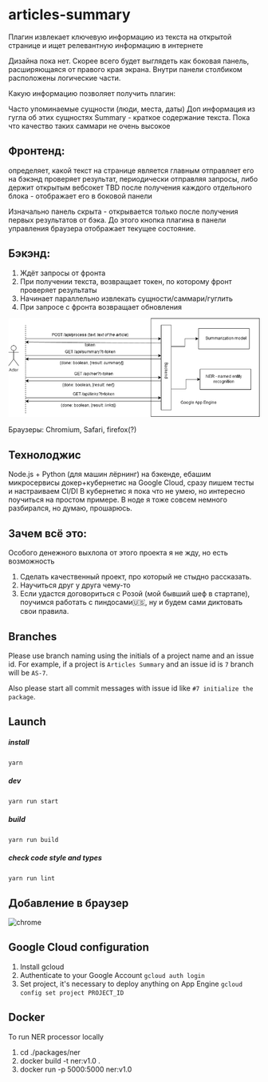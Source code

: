 # articles-summary

Плагин извлекает ключевую информацию из текста на открытой странице и ищет релевантную информацию в интернете

Дизайна пока нет. Скорее всего будет выглядеть как боковая панель, расширяющаяся от правого края экрана. Внутри панели столбиком расположены логические части.


Какую информацию позволяет получить плагин:


Часто упоминаемые сущности (люди, места, даты)
Доп информация из гугла об этих сущностях
Summary - краткое содержание текста. Пока что качество таких саммари не очень высокое

## Фронтенд: 
определяет, какой текст на странице является главным
отправляет его на бэкэнд
проверяет результат, периодически отправляя запросы, либо держит открытым вебсокет TBD
после получения каждого отдельного блока - отображает его в боковой панели


Изначально панель скрыта - открывается только после получения первых результатов от бэка. До этого кнопка плагина в панели управления браузера отображает текущее состояние.

## Бэкэнд:
1. Ждёт запросы от фронта
2. При получении текста, возвращает токен, по которому фронт проверяет результаты
3. Начинает параллельно извлекать сущности/саммари/гуглить
4. При запросе с фронта возвращает обновления

![Image description](scheme.png)

Браузеры: Chromium, Safari, firefox(?)

## Технолоджис
Node.js + Python (для машин лёрнинг) на бэкенде, ебашим микросервисы докер+кубернетис на Google Cloud, сразу пишем тесты и настраиваем CI/DI
В кубернетис я пока что не умею, но интересно поучиться на простом примере. В ноде я тоже совсем немного разбирался, но думаю, прошарюсь.


## Зачем всё это:
Особого денежного выхлопа от этого проекта я не жду, но есть возможность
1. Сделать качественный проект, про который не стыдно рассказать.
2. Научиться друг у друга чему-то
3. Если удастся договориться с Розой (мой бывший шеф в стартапе), поучимся работать с пиндосами🇺🇸, ну и будем сами диктовать свои правила.

## Branches
Please use branch naming using the initials of a project name and an issue id. For example, if a project is `Articles Summary` and an issue id is `7` branch will be `AS-7`. 

Also please start all commit messages with issue id like `#7 initialize the package`.

## Launch
##### install
`yarn`
##### dev
`yarn run start`
##### build
`yarn run build`
##### check code style and types
`yarn run lint`

## Добавление в браузер
![chrome](https://c.radikal.ru/c22/1909/b1/f2ac29fffad4.png)

## Google Cloud configuration
1. Install gcloud
2. Authenticate to your Google Account
`gcloud auth login`
3. Set project, it's necessary to deploy anything on App Engine
`gcloud config set project PROJECT_ID`


## Docker
To run NER processor locally
1. cd ./packages/ner 
2. docker build -t ner:v1.0 .
3. docker run -p 5000:5000 ner:v1.0 
